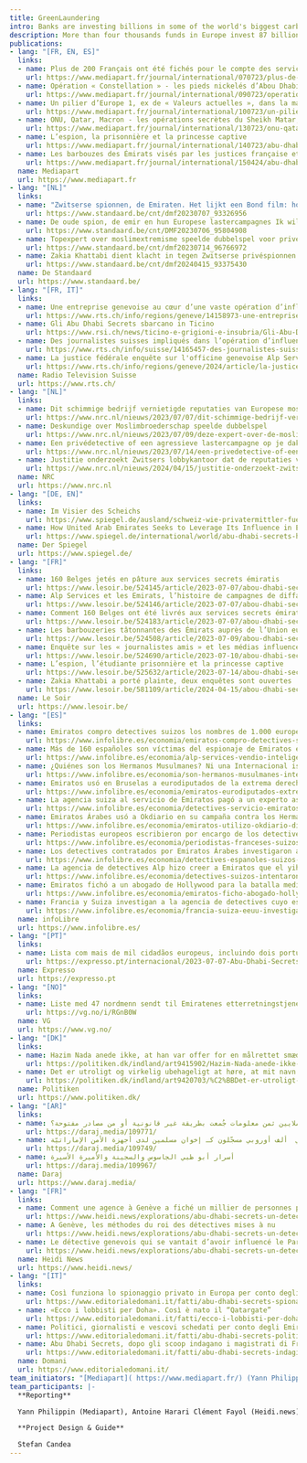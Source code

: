 ```yaml
---
title: GreenLaundering 
intro: Banks are investing billions in some of the world's biggest carbon emitters using environmentally friendly labels.
description: More than four thousands funds in Europe invest 87 billions euros in the 200 most polluting companies. Such investments are being marketed as green under a faulty EU’s Sustainable Finance Disclosure Regulation (SFDR). EU-regulated "green funds" have been marketing investments in the world's largest carbon or greenhouse gas emitting companies. Their “green” operations are in fields with the most carbon-intensive economic sectors such as oil, gas and coal, aviation, steel production, agribusiness and fashion. Read more about the EU GreenLaundering across the EIC network members and partners. 
publications:
- lang: "[FR, EN, ES]"
  links:
  - name: Plus de 200 Français ont été fichés pour le compte des services secrets des Émirats arabes unis
    url: https://www.mediapart.fr/journal/international/070723/plus-de-200-francais-ont-ete-fiches-pour-le-compte-des-services-secrets-des-emirats-arabes-unis
  - name: Opération « Constellation » - les pieds nickelés d’Abou Dhabi à Bruxelles
    url: https://www.mediapart.fr/journal/international/090723/operation-constellation-les-pieds-nickeles-d-abou-dhabi-bruxelles
  - name: Un pilier d’Europe 1, ex de « Valeurs actuelles », dans la main des barbouzes des Émirats
    url: https://www.mediapart.fr/journal/international/100723/un-pilier-d-europe-1-ex-de-valeurs-actuelles-dans-la-main-des-barbouzes-des-emirats
  - name: ONU, Qatar, Macron - les opérations secrètes du Sheikh Matar, agent des Émirats
    url: https://www.mediapart.fr/journal/international/130723/onu-qatar-macron-les-operations-secretes-du-sheikh-matar-agent-des-emirats
  - name: L’espion, la prisonnière et la princesse captive
    url: https://www.mediapart.fr/journal/international/140723/abu-dhabi-secrets-l-espion-la-prisonniere-et-la-princesse-captive
  - name: Les barbouzes des Émirats visés par les justices française et suisse 
    url: https://www.mediapart.fr/journal/international/150424/abu-dhabi-secrets-les-barbouzes-des-emirats-vises-par-les-justices-francaise-et-suisse
  name: Mediapart
  url: https://www.mediapart.fr
- lang: "[NL]"
  links:
  - name: "Zwitserse spionnen, de Emiraten. Het lijkt een Bond film: hoe bekende Belgen onterecht op de watchlist van de emirs kwamen"
    url: https://www.standaard.be/cnt/dmf20230707_93326956
  - name: De oude spion, de emir en hun Europese lastercampagnes Ik wilde naar Genève rijden om hen allemaal te vermoorden
    url: https://www.standaard.be/cnt/DMF20230706_95804908
  - name: Topexpert over moslimextremisme speelde dubbelspel voor privéspionnen
    url: https://www.standaard.be/cnt/dmf20230714_96766972
  - name: Zakia Khattabi dient klacht in tegen Zwitserse privéspionnen uit Abu Dhabi Secrets-onderzoek
    url: https://www.standaard.be/cnt/dmf20240415_93375430
  name: De Standaard
  url: https://www.standaard.be/
- lang: "[FR, IT]"
  links:
  - name: Une entreprise genevoise au cœur d’une vaste opération d’influence des Emirats arabes unis
    url: https://www.rts.ch/info/regions/geneve/14158973-une-entreprise-genevoise-au-cur-dune-vaste-operation-dinfluence-des-emirats-arabes-unis.html
  - name: Gli Abu Dhabi Secrets sbarcano in Ticino
    url: https://www.rsi.ch/news/ticino-e-grigioni-e-insubria/Gli-Abu-Dhabi-Secrets-sbarcano-in-Ticino-16379059.html
  - name: Des journalistes suisses impliqués dans l’opération d’influence des Emirats arabes unis
    url: https://www.rts.ch/info/suisse/14165457-des-journalistes-suisses-impliques-dans-loperation-dinfluence-des-emirats-arabes-unis.html
  - name: La justice fédérale enquête sur l'officine genevoise Alp Services
    url: https://www.rts.ch/info/regions/geneve/2024/article/la-justice-federale-enquete-sur-l-officine-genevoise-alp-services-28469721.html
  name: Radio Television Suisse
  url: https://www.rts.ch/
- lang: "[NL]"
  links:
  - name: Dit schimmige bedrijf vernietigde reputaties van Europese moslims
    url: https://www.nrc.nl/nieuws/2023/07/07/dit-schimmige-bedrijf-vernietigde-met-succes-de-reputaties-van-europese-moslims-a4169074
  - name: Deskundige over Moslim­broederschap speelde dubbelspel
    url: https://www.nrc.nl/nieuws/2023/07/09/deze-expert-over-de-moslimbroeders-speelde-dubbelspel-a4169201
  - name: Een privédetective of een agressieve lastercampagne op je dak, omdat je kritiek had op de Emiraten
    url: https://www.nrc.nl/nieuws/2023/07/14/een-privedetective-of-een-agressieve-lastercampagne-op-je-dak-omdat-je-kritiek-had-op-de-emiraten-a4169701
  - name: Justitie onderzoekt Zwitsers lobbykantoor dat de reputaties van ruim duizend Europese moslims probeerde te vernietigen
    url: https://www.nrc.nl/nieuws/2024/04/15/justitie-onderzoekt-zwitsers-lobbykantoor-voor-lastercampagnes-tegen-moslims-a4196084
  name: NRC
  url: https://www.nrc.nl
- lang: "[DE, EN]"
  links:
  - name: Im Visier des Scheichs
    url: https://www.spiegel.de/ausland/schweiz-wie-privatermittler-fuer-die-vereinigten-arabischen-emirate-in-europa-politik-beeinflussten-a-a23274f9-2a23-4216-97f6-9438021f3232?d=1688724147&sara_ecid=app_upd_xDl6zCyJhGEY9I3axx5s5LM6z4xunp&sara_ref=re-so-app-sh
  - name: How United Arab Emirates Seeks to Leverage Its Influence in Europe
    url: https://www.spiegel.de/international/world/abu-dhabi-secrets-how-qatar-seeks-to-leverage-its-influence-in-europe-a-d0058776-2806-464d-9e0b-1fd3b6a07282
  name: Der Spiegel
  url: https://www.spiegel.de/
- lang: "[FR]"
  links:
  - name: 160 Belges jetés en pâture aux services secrets émiratis
    url: https://www.lesoir.be/524145/article/2023-07-07/abou-dhabi-secrets-160-belges-jetes-en-pature-aux-services-secrets-emiratis
  - name: Alp Services et les Emirats, l’histoire de campagnes de diffamation à plusieurs millions
    url: https://www.lesoir.be/524146/article/2023-07-07/abou-dhabi-secrets-alp-services-et-les-emirats-lhistoire-de-campagnes-de  
  - name: Comment 160 Belges ont été livrés aux services secrets émiratis
    url: https://www.lesoir.be/524183/article/2023-07-07/abou-dhabi-secrets-comment-160-belges-ont-ete-livres-aux-services-secrets
  - name: Les barbouzeries tâtonnantes des Émirats auprès de l’Union européenne
    url: https://www.lesoir.be/524508/article/2023-07-09/abou-dhabi-secrets-les-barbouzeries-tatonnantes-des-emirats-aupres-de-lunion
  - name: Enquête sur les « journalistes amis » et les médias influencés
    url: https://www.lesoir.be/524690/article/2023-07-10/abou-dhabi-secrets-enquete-sur-les-journalistes-amis-et-les-medias-influences
  - name: L’espion, l’étudiante prisonnière et la princesse captive
    url: https://www.lesoir.be/525632/article/2023-07-14/abou-dhabi-secrets-lespion-letudiante-prisonniere-et-la-princesse-captive
  - name: Zakia Khattabi a porté plainte, deux enquêtes sont ouvertes
    url: https://www.lesoir.be/581109/article/2024-04-15/abou-dhabi-secrets-zakia-khattabi-porte-plainte-deux-enquetes-sont-ouvertes
  name: Le Soir
  url: https://www.lesoir.be/  
- lang: "[ES]"
  links:
  - name: Emiratos compro detectives suizos los nombres de 1.000 europeos senalados sin pruebas como islamistas radicales
    url: https://www.infolibre.es/economia/emiratos-compro-detectives-suizos-nombres-1-000-europeos-senalados-pruebas-islamistas-radicales_1_1542621.html
  - name: Más de 160 españoles son víctimas del espionaje de Emiratos en busca de extremistas islámicos
    url: https://www.infolibre.es/economia/alp-services-vendio-inteligencia-emiratos-nombres-162-espanoles-asociados-pruebas-hermanos-musulmanes_1_1541592.html
  - name: ¿Quiénes son los Hermanos Musulmanes? Ni una Internacional islámica ni la semilla del yihadismo
    url: https://www.infolibre.es/economia/son-hermanos-musulmanes-internacional-islamica-semilla-yihadismo_1_1541041.html
  - name: Emiratos usó en Bruselas a eurodiputados de la extrema derecha para su guerra de influencias contra Catar
    url: https://www.infolibre.es/economia/emiratos-eurodiputados-extrema-derecha-campana-lobby-catar-bruselas_1_1544459.html
  - name: La agencia suiza al servicio de Emiratos pagó a un experto asesor de gobiernos por señalar a radicales islámicos
    url: https://www.infolibre.es/economia/detectives-servicio-emiratos-pagaron-prestigioso-experto-internacional-senalar-supuestos-radicales-islamicos_1_1545191.html
  - name: Emiratos Árabes usó a Okdiario en su campaña contra los Hermanos Musulmanes
    url: https://www.infolibre.es/economia/emiratos-utilizo-okdiario-difundir-espana-informaciones-campana-hermanos-musulmanes_1_1545062.html
  - name: Periodistas europeos escribieron por encargo de los detectives al servicio de Emiratos
    url: https://www.infolibre.es/economia/periodistas-franceses-suizos-escribieron-encargo-detectives-suizos-servicio-emiratos_1_1546051.html
  - name: Los detectives contratados por Emiratos Árabes investigaron al corresponsal de 'El Mundo' en Egipto
    url: https://www.infolibre.es/economia/detectives-espanoles-suizos-investigaron-corresponsal-mundo-egipto-encargo-emiratos_1_1547108.html
  - name: La agencia de detectives Alp hizo creer a Emiratos que el yihadismo ha reemplazado a ETA en el País Vasco
    url: https://www.infolibre.es/economia/detectives-suizos-intentaron-convencer-emiratos-terrorismo-yihadista-reemplazado-eta-pais-vasco_1_1548097.html
  - name: Emiratos fichó a un abogado de Hollywood para la batalla mediática contra la princesa Latifa y una joven prisionera
    url: https://www.infolibre.es/economia/emiratos-ficho-abogado-hollywood-dar-batalla-mediatica-princesa-latifa-estudiante-encarcelada_1_1550179.html
  - name: Francia y Suiza investigan a la agencia de detectives cuyo espionaje ilegal desvelaron los 'Abu Dhabi Secrets'
    url: https://www.infolibre.es/economia/francia-suiza-eeuu-investigan-agencia-detectives-cuyo-espionaje-desvelaron-abu-dhabi-secrets_1_1766017.html
  name: infoLibre
  url: https://www.infolibre.es/
- lang: "[PT]"
  links:
  - name: Lista com mais de mil cidadãos europeus, incluindo dois portugueses, foi entregue aos serviços secretos dos EAU
    url: https://expresso.pt/internacional/2023-07-07-Abu-Dhabi-Secrets-lista-com-mais-de-mil-cidadaos-europeus-incluindo-dois-portugueses-foi-entregue-aos-servicos-secretos-dos-EAU-8cc34b06
  name: Expresso
  url: https://expresso.pt
- lang: "[NO]"
  links:
  - name: Liste med 47 nordmenn sendt til Emiratenes etterretningstjeneste
    url: https://vg.no/i/RGnB0W
  name: VG
  url: https://www.vg.no/
- lang: "[DK]"
  links:
  - name: Hazim Nada anede ikke, at han var offer for en målrettet smædekampagne
    url: https://politiken.dk/indland/art9415902/Hazim-Nada-anede-ikke-at-han-var-offer-for-en-m%C3%A5lrettet-sm%C3%A6dekampagne
  - name: Det er utroligt og virkelig ubehageligt at høre, at mit navn optræder. Men det overrasker mig ikke
    url: https://politiken.dk/indland/art9420703/%C2%BBDet-er-utroligt-og-virkelig-ubehageligt-at-h%C3%B8re-at-mit-navn-optr%C3%A6der.-Men-det-overrasker-mig-ikke%C2%AB  
  name: Politiken
  url: https://www.politiken.dk/
- lang: "[AR]"
  links:
  - name: كيف دفعت أبو ظبي الملايين ثمن معلومات جُمعت بطريقة غير قانونية أو من مصادر مفتوحة؟
    url: https://daraj.media/109771/
  - name: أسرار أبو ظبي  ألف أوروبي مسجّلون كـ إخوان مسلمين لدى أجهزة الأمن الإماراتيّة
    url: https://daraj.media/109749/
  - name: أسرار أبو ظبي الجاسوس والسجينة والأميرة الأسيرة
    url: https://daraj.media/109967/
  name: Daraj
  url: https://www.daraj.media/
- lang: "[FR]"
  links:
  - name: Comment une agence à Genève a fiché un millier de personnes pour les services secrets émiratis
    url: https://www.heidi.news/explorations/abu-dhabi-secrets-un-detective-genevois-au-service-des-emirats/comment-une-agence-a-geneve-a-fiche-un-millier-de-personnes-pour-les-services-secrets-emiratis
  - name: A Genève, les méthodes du roi des détectives mises à nu
    url: https://www.heidi.news/explorations/abu-dhabi-secrets-un-detective-genevois-au-service-des-emirats/a-geneve-les-methodes-du-roi-des-detectives-mises-a-nu-exclusif
  - name: Le détective genevois qui se vantait d’avoir influencé le Parlement européen
    url: https://www.heidi.news/explorations/abu-dhabi-secrets-un-detective-genevois-au-service-des-emirats/le-detective-genevois-qui-se-vantait-d-avoir-influence-le-parlement-europeen
  name: Heidi News
  url: https://www.heidi.news/
- lang: "[IT]"
  links:
  - name: Così funziona lo spionaggio privato in Europa per conto degli Emirati
    url: https://www.editorialedomani.it/fatti/abu-dhabi-secrets-spionaggio-privato-emirati-kisjunx6
  - name: «Ecco i lobbisti per Doha». Così è nato il “Qatargate”
    url: https://www.editorialedomani.it/fatti/ecco-i-lobbisti-per-doha-cosi-e-nato-il-qatargate-dnp7rajx
  - name: Politici, giornalisti e vescovi schedati per conto degli Emirati Arabi
    url: https://www.editorialedomani.it/fatti/abu-dhabi-secrets-politici-giornalisti-e-vescovi-schedati-per-conto-degli-emirati-arabi-tfr7lzjj
  - name: Abu Dhabi Secrets, dopo gli scoop indagano i magistrati di Francia e Svizzera
    url: https://www.editorialedomani.it/fatti/abu-dhabi-secrets-indagini-francia-svizzera-caso-alp-services-teeq9l12
  name: Domani
  url: https://www.editorialedomani.it/
team_initiators: "[Mediapart]( https://www.mediapart.fr/) (Yann Philippin)."
team_participants: |-
  **Reporting**

  Yann Philippin (Mediapart), Antoine Harari Clément Fayol (Heidi.news), Kasper Goethals and Nikolas Vanhecke (De Standaard), Marc Menichini(Radio Television Suisse), Micael Pereira (Expresso), Stefano Vergine (Domani), Louis Coulart (Le Soir), Wilmer Heck and Andreas Kouwenhoven (NRC), Muriel Kalisch, Monika Bolliger, Rafael Buschmann, Nicola Naber, Sven Becker (DER SPIEGEL), Begona Ramirez (infoLibre), Morten Skjoldager (Politiken), Hazem Al-Amin and Ammar Al-Mamoun (Daraj), Natalia M. (EIC).

  **Project Design & Guide**

  Stefan Candea
---
```


